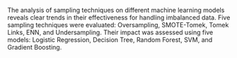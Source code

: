 The analysis of sampling techniques on different machine learning models reveals clear trends in their effectiveness for handling imbalanced data. Five sampling techniques were evaluated: Oversampling, SMOTE-Tomek, Tomek Links, ENN, and Undersampling. Their impact was assessed using five models: Logistic Regression, Decision Tree, Random Forest, SVM, and Gradient Boosting.
